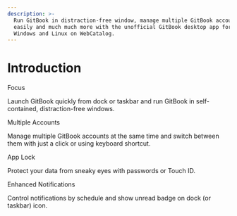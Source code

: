 ```yaml
---
description: >-
  Run GitBook in distraction-free window, manage multiple GitBook accounts
  easily and much much more with the unofficial GitBook desktop app for macOS,
  Windows and Linux on WebCatalog.
---
```


# Introduction

Focus

Launch GitBook quickly from dock or taskbar and run GitBook in self-contained, distraction-free windows.

Multiple Accounts

Manage multiple GitBook accounts at the same time and switch between them with just a click or using keyboard shortcut.

App Lock

Protect your data from sneaky eyes with passwords or Touch ID.

Enhanced Notifications

Control notifications by schedule and show unread badge on dock (or taskbar) icon.

